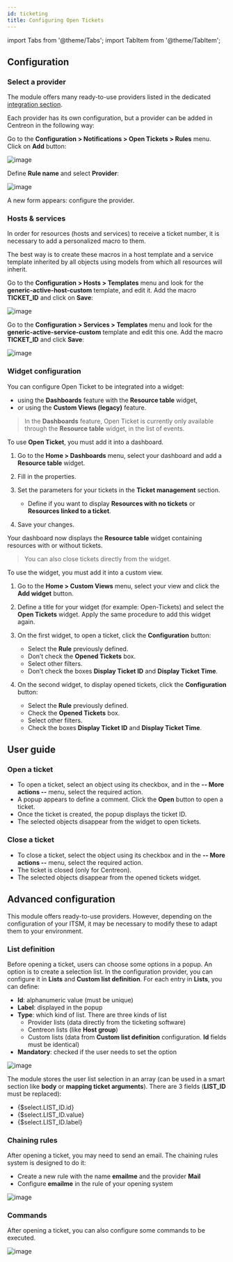 ```yaml
---
id: ticketing
title: Configuring Open Tickets
---
```

import Tabs from '@theme/Tabs';
import TabItem from '@theme/TabItem';

## Configuration

### Select a provider

The module offers many ready-to-use providers listed in the dedicated [integration
section](../integrations/itsm/itsm-overview.md).

Each provider has its own configuration, but a provider
can be added in Centreon in the following way:

Go to the **Configuration > Notifications > Open Tickets > Rules** menu.
Click on **Add** button:

![image](../assets/alerts/open_tickets_add_provider_01.png)

Define **Rule name** and select **Provider**:

![image](../assets/alerts/open_tickets_add_provider_02.png)

A new form appears: configure the provider.

### Hosts & services

In order for resources (hosts and services) to receive a ticket number,
it is necessary to add a personalized macro to them.

The best way is to create these macros in a host template and a service
template inherited by all objects using models from which all resources
will inherit.

Go to the **Configuration > Hosts > Templates** menu and look for the
**generic-active-host-custom** template, and edit it. Add the macro
**TICKET\_ID** and click on **Save**:

![image](../assets/alerts/open_tickets_macro.png)

Go to the **Configuration > Services > Templates** menu and look for the
**generic-active-service-custom** template and edit this one. Add the
macro **TICKET\_ID** and click **Save**:

![image](../assets/alerts/open_tickets_macro.png)

### Widget configuration

You can configure Open Ticket to be integrated into a widget:
- using the **Dashboards** feature with the **Resource table** widget,
- or using the **Custom Views (legacy)** feature.

<Tabs groupId="sync">
<TabItem value="Dashboards" label="Dashboards">

> In the **Dashboards** feature, Open Ticket is currently only available through the **Resource table** widget, in the list of events.

To use **Open Ticket**, you must add it into a dashboard.

1. Go to the **Home > Dashboards** menu, select your dashboard and add a **Resource table** widget.

2. Fill in the properties.

3. Set the parameters for your tickets in the **Ticket management** section.
   - Define if you want to display **Resources with no tickets** or **Resources linked to a ticket**.

4. Save your changes.

Your dashboard now displays the **Resource table** widget containing resources with or without tickets.

> You can also close tickets directly from the widget.

</TabItem>
<TabItem value="Custom Views (legacy)" label="Custom Views (legacy)">

To use the widget, you must add it into a custom view. 

1. Go to the **Home > Custom Views** menu, select your view and click the **Add widget**
button.

2. Define a title for your widget (for example: Open-Tickets) and select
the **Open Tickets** widget. Apply the same procedure to add this
widget again.

3. On the first widget, to open a ticket, click the **Configuration** button:
   - Select the **Rule** previously defined.
   - Don’t check the **Opened Tickets** box.
   - Select other filters.
   - Don’t check the boxes **Display Ticket ID** and **Display Ticket Time**.

4. On the second widget, to display opened tickets, click the
**Configuration** button:
   - Select the **Rule** previously defined.
   - Check the **Opened Tickets** box.
   - Select other filters.
   - Check the boxes **Display Ticket ID** and **Display Ticket Time**.

</TabItem>
</Tabs>

## User guide

### Open a ticket

- To open a ticket, select an object using its checkbox, and in the **-- More
actions --** menu, select the required action.
- A popup appears to define a comment. Click the **Open** button to open a ticket.
- Once the ticket is created, the popup displays the ticket ID.
- The selected objects disappear from the widget to open tickets.

### Close a ticket

- To close a ticket, select the object using its checkbox and in the **-- More
actions --** menu, select the required action.
- The ticket is closed (only for Centreon).
- The selected objects disappear from the opened tickets widget.

## Advanced configuration

This module offers ready-to-use providers. However, depending on the
configuration of your ITSM, it may be necessary to modify these to adapt
them to your environment.

### List definition

Before opening a ticket, users can choose some options in a popup. An
option is to create a selection list. In the configuration provider, you can
configure it in **Lists** and **Custom list definition**. For each entry in
**Lists**, you can define:

-   **Id**: alphanumeric value (must be unique)
-   **Label**: displayed in the popup
-   **Type**: which kind of list. There are three kinds of list
    -   Provider lists (data directly from the ticketing software)
    -   Centreon lists (like **Host group**)
    -   Custom lists (data from **Custom list definition** configuration.
        **Id** fields must be identical)
-   **Mandatory**: checked if the user needs to set the option

![image](../assets/alerts/open_ticket_advanced_list_01.png)

The module stores the user list selection in an array (can be used in
a smart section like **body** or **mapping ticket arguments**). There are 3
fields (**LIST\_ID** must be replaced):

-   {$select.LIST\_ID.id}
-   {$select.LIST\_ID.value}
-   {$select.LIST\_ID.label}

### Chaining rules

After opening a ticket, you may need to send an email. The chaining
rules system is designed to do it:

-   Create a new rule with the name **emailme** and the provider **Mail**
-   Configure **emailme** in the rule of your opening system

![image](../assets/alerts/open_ticket_advanced_chain_01.png)

### Commands

After opening a ticket, you can also configure some commands to be executed.

![image](../assets/alerts/open_ticket_advanced_cmd_01.png)
